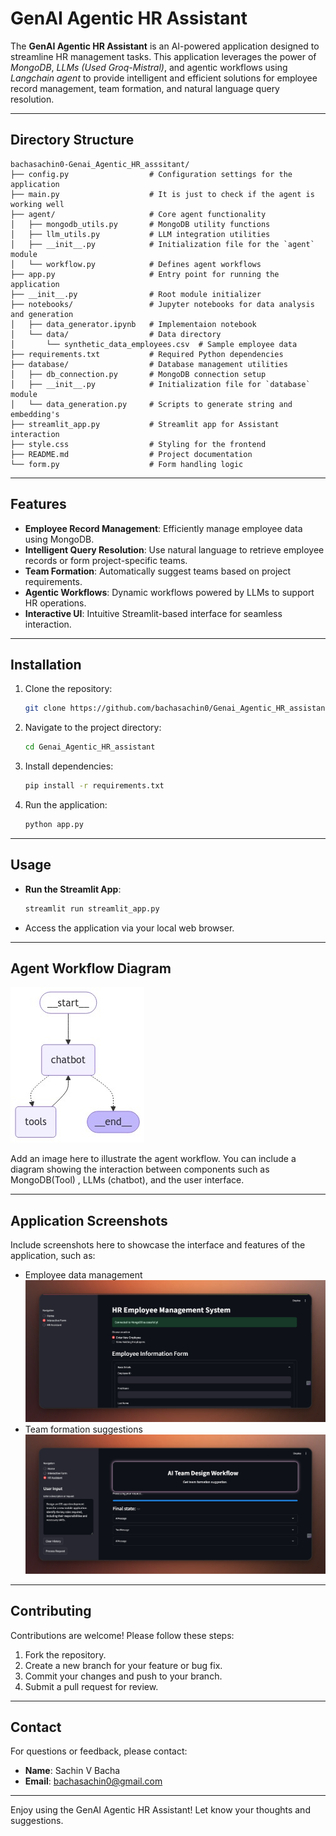 # GenAI Agentic HR Assistant

The **GenAI Agentic HR Assistant** is an AI-powered application designed to streamline HR management tasks. This application leverages the power of *MongoDB*, *LLMs (Used Groq-Mistral)*, and agentic workflows using *Langchain agent* to provide intelligent and efficient solutions for employee record management, team formation, and natural language query resolution.

---

## Directory Structure

```plaintext
bachasachin0-Genai_Agentic_HR_asssitant/
├── config.py                  # Configuration settings for the application
├── main.py                    # It is just to check if the agent is working well
├── agent/                     # Core agent functionality
│   ├── mongodb_utils.py       # MongoDB utility functions
│   ├── llm_utils.py           # LLM integration utilities
│   ├── __init__.py            # Initialization file for the `agent` module
│   └── workflow.py            # Defines agent workflows
├── app.py                     # Entry point for running the application
├── __init__.py                # Root module initializer
├── notebooks/                 # Jupyter notebooks for data analysis and generation
│   ├── data_generator.ipynb   # Implementaion notebook
│   └── data/                  # Data directory
│       └── synthetic_data_employees.csv  # Sample employee data
├── requirements.txt           # Required Python dependencies
├── database/                  # Database management utilities
│   ├── db_connection.py       # MongoDB connection setup
│   ├── __init__.py            # Initialization file for `database` module
│   └── data_generation.py     # Scripts to generate string and embedding's
├── streamlit_app.py           # Streamlit app for Assistant interaction
├── style.css                  # Styling for the frontend
├── README.md                  # Project documentation
└── form.py                    # Form handling logic
```

---

## Features

- **Employee Record Management**: Efficiently manage employee data using MongoDB.
- **Intelligent Query Resolution**: Use natural language to retrieve employee records or form project-specific teams.
- **Team Formation**: Automatically suggest teams based on project requirements.
- **Agentic Workflows**: Dynamic workflows powered by LLMs to support HR operations.
- **Interactive UI**: Intuitive Streamlit-based interface for seamless interaction.

---

## Installation

1. Clone the repository:
   ```bash
   git clone https://github.com/bachasachin0/Genai_Agentic_HR_assistant.git
   ```

2. Navigate to the project directory:
   ```bash
   cd Genai_Agentic_HR_assistant
   ```

3. Install dependencies:
   ```bash
   pip install -r requirements.txt
   ```

4. Run the application:
   ```bash
   python app.py
   ```

---

## Usage

- **Run the Streamlit App**:
  ```bash
  streamlit run streamlit_app.py
  ```
- Access the application via your local web browser.

---

## Agent Workflow Diagram
![Agent Workflow](img/agent_workflow.jpg)

Add an image here to illustrate the agent workflow. You can include a diagram showing the interaction between components such as MongoDB(Tool) , LLMs (chatbot), and the user interface.

---

## Application Screenshots

Include screenshots here to showcase the interface and features of the application, such as:
- Employee data management
![Adding employees](img/form.png)
- Team formation suggestions
![Team formation](img/assistant.png)

---

## Contributing

Contributions are welcome! Please follow these steps:

1. Fork the repository.
2. Create a new branch for your feature or bug fix.
3. Commit your changes and push to your branch.
4. Submit a pull request for review.

---

## Contact

For questions or feedback, please contact:

- **Name**: Sachin V Bacha
- **Email**: bachasachin0@gmail.com


---

Enjoy using the GenAI Agentic HR Assistant! Let know your thoughts and suggestions.

